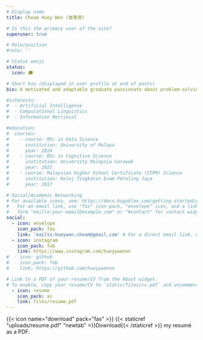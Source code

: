 ```yaml
---
# Display name
title: Cheam Huey Wen (詹惠雯)

# Is this the primary user of the site?
superuser: true

# Role/position
#role: ''

# Status emoji
status:
  icon: 🎓

# Short bio (displayed in user profile at end of posts)
bio: A motivated and adaptable graduate passionate about problem-solving and collaboration and has a positive, can-do attitude.

#interests:
#  - Artificial Intelligence
#  - Computational Linguistics
#  - Information Retrieval

#education:
#  courses:
#    - course: MSc in Data Science
#      institution: University of Malaya
#      year: 2024
#    - course: BSc in Cognitive Science
#      institution: University Malaysia Sarawak
#      year: 2021
#    - course: Malaysian Higher School Certificate (STPM) Science
#      institution: Kolej Tingkatan Enam Petaling Jaya
#      year: 2017

# Social/Academic Networking
# For available icons, see: https://docs.hugoblox.com/getting-started/page-builder/#icons
#   For an email link, use "fas" icon pack, "envelope" icon, and a link in the
#   form "mailto:your-email@example.com" or "#contact" for contact widget.
social:
  - icon: envelope
    icon_pack: fas
    link: 'mailto:hueywen.cheam@gmail.com' # For a direct email link, use "mailto:test@example.org".
  - icon: instagram
    icon_pack: fab
    link: https://www.instagram.com/hueyywennn
#  - icon: github
#    icon_pack: fab
#    link: https://github.com/hueyywennn

# Link to a PDF of your resume/CV from the About widget.
# To enable, copy your resume/CV to `static/files/cv.pdf` and uncomment the lines below.
  - icon: resume
    icon_pack: ai
    link: files/resume.pdf
---
```


{{< icon name="download" pack="fas" >}} {{< staticref "uploads/resume.pdf" "newtab" >}}Download{{< /staticref >}} my resumé as a PDF.
